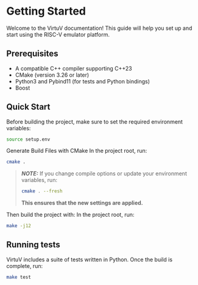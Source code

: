 # Getting Started

Welcome to the VirtuV documentation! This guide will help you set up and start using the RISC-V emulator platform.

## Prerequisites

- A compatible C++ compiler supporting C++23
- CMake (version 3.26 or later)
- Python3 and Pybind11 (for tests and Python bindings)
- Boost

## Quick Start

Before building the project, make sure to set the required environment variables:

```bash
source setup.env
```

Generate Build Files with CMake
In the project root, run:
```bash
cmake .
```
> **_NOTE:_** If you change compile options or update your environment variables, run:
>```bash
>cmake . --fresh
>```
> **This ensures that the new settings are applied.**

Then build the project with:
In the project root, run:
```bash
make -j12
```

## Running tests
VirtuV includes a suite of tests written in Python. Once the build is complete, run:
```bash
make test
```
